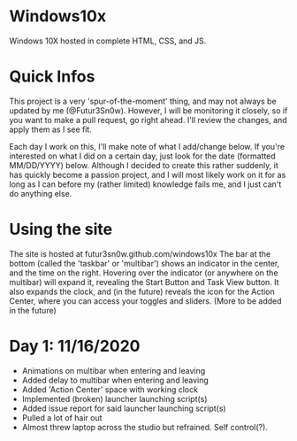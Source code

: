 # Windows10x
Windows 10X hosted in complete HTML, CSS, and JS.

# Quick Infos
This project is a very 'spur-of-the-moment' thing, and may not always be updated by me (@Futur3Sn0w).
However, I will be monitoring it closely, so if you want to make a pull request, go right ahead. I'll review the changes, and apply them as I see fit.

Each day I work on this, I'll make note of what I add/change below. If you're interested on what I did on a certain day, just look for the date (formatted MM/DD/YYYY) below.
Although I decided to create this rather suddenly, it has quickly become a passion project, and I will most likely work on it for as long as I can before my (rather limited) knowledge fails me, and I just can't do anything else.

# Using the site
The site is hosted at futur3sn0w.github.com/windows10x
The bar at the bottom (called the 'taskbar' or 'multibar') shows an indicator in the center, and the time on the right. Hovering over the indicator (or anywhere on the multibar) will expand it, revealing the Start Button and Task View button. It also expands the clock, and (in the future) reveals the icon for the Action Center, where you can access your toggles and sliders.
(More to be added in the future)

# Day 1: 11/16/2020
 - Animations on multibar when entering and leaving
 - Added delay to multibar when entering and leaving
 - Added 'Action Center' space with working clock
 - Implemented (broken) launcher launching script(s)
 - Added issue report for said launcher launching script(s)
 - Pulled a lot of hair out
 - Almost threw laptop across the studio but refrained. Self control(?).
